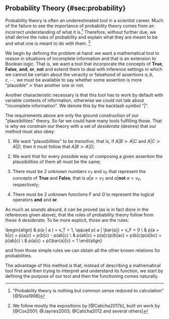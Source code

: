 
## Probability Theory {#sec:probability}

Probability theory is often an underestimated tool in a scientist career. Much of the failure to see the importance of probability theory comes from an incorrect understanding of what it is.[^laplace] Therefore, without further due, we shall derive the rules of probability and explain what they are meant to be and what one is meant to do with them. [^refderivation]

We begin by defining the problem at hand: we want a mathematical tool to reason in situations of incomplete information and that is an extension to Boolean logic. That is, we want a tool that incorporate the concepts of **True**, **False**, **and**, **or**, **not** and extend them to deal with inference settings in which we cannot be certain about the veracity or falsehood of assertions $a, b, c, \cdots$, we must be available to say whether some assertion is more "plausible" $\succ$ than another one or not.

Another characteristic necessary is that this tool has to work by default with variable contexts of information, otherwise we could not talk about "incomplete information". We denote this by the backlash symbol "$|$".

The requirements above are only the ground construction of our "plausibilities" theory. So far we could have many tools fulfilling those. That is why we constrain our theory with a set of _desiderata_ (desires) that our method must also obey:

1. We want "plausibilities" to be _transitive_, that is, if $A|B \succ A|C$ and $A|C \succ A|D$, then it must follow that $A|B \succ A|D$;

2. We want that for every possible way of composing a given assertion the plausibilities of them all must be the same;

3. There must be  2 unknown numbers $v_T$ and $v_F$ that represent the concepts of **True** and **False**, that is $a|a = v_T$ and $a| \mathbf{not}\ a = v_F$, respectively;

4. There must be 2 unknown functions $F$ and $G$ to represent the logical operators **and** and **or**.

As much as sounds absurd, it can be proved (as is in fact done in the references given above), that the rules of probability theory follow from these 4 _desiderata_. To be more explicit, those are the rules:

\begin{align}
    & p(a | a ) = v_T = 1, \qquad  p( a | \bar{a}) = v_F = 0 \\
    & p(a + b|c) = p(a|c) + p(b|c) - p(ab|c) \\
    & p(ab|c) = p(a|c)p(b|ac) = p(b|c)p(a|bc) = p(ab|c) \\
    & p(a|c) + p(\bar{a}|c) = 1
\end{align}

and from those simple rules we can obtain all the other known relations for probabilities.

The advantage of this method is that, instead of describing a mathematical tool first and then trying to interpret and understand its function, we start by defining the purpose of our tool and then the functioning comes naturally.

[^laplace]:

    "Probability theory is nothing but common sense reduced to calculation" [@Sivia1998]

[^refderivation]:

    We follow mostly the expositions by [@Caticha2017b], built on work by [@Cox2001; @Jaynes2003; @Caticha2012 and several others]
